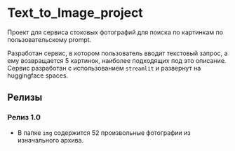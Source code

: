 # Text_to_Image_project

Проект для сервиса стоковых фотографий для поиска по картинкам по пользовательскому prompt.

Разработан сервис, в котором пользователь вводит текстовый запрос, а ему возвращается 5 картинок, наиболее подходящих под это описание. 
Сервис разработан с использованием `streamlit` и развернут на huggingface spaces.

## Релизы 

### Релиз 1.0 

* В папке `img` содержится 52 произвольные фотографии из изначального архива.


